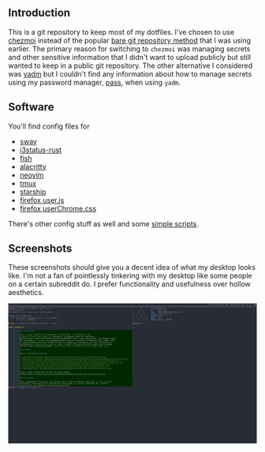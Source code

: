 ## Introduction

This is a git repository to keep most of my dotfiles. I've chosen to use
[chezmoi](https://www.chezmoi.io) instead of the popular [bare git repository
method](https://news.ycombinator.com/item?id=11070797) that I was using earlier. The primary reason
for switching to `chezmoi` was managing secrets and other sensitive information that I didn't want
to upload publicly but still wanted to keep in a public git repository. The other alternative I
considered was [yadm](https://yadm.io/) but I couldn't find any information about how to manage
secrets using my password manager, [pass](https://www.passwordstore.org/), when using `yadm`.

## Software

You'll find config files for

- [sway](https://github.com/ayushnix/dotfiles/blob/master/private_dot_config/sway/config)
- [i3status-rust](https://github.com/ayushnix/dotfiles/blob/master/private_dot_config/i3status-rust/config.toml)
- [fish](https://github.com/ayushnix/dotfiles/blob/master/private_dot_config/private_fish/config.fish)
- [alacritty](https://github.com/ayushnix/dotfiles/blob/master/private_dot_config/alacritty/alacritty.yml)
- [neovim](https://github.com/ayushnix/dotfiles/blob/master/private_dot_config/nvim/init.vim)
- [tmux](https://github.com/ayushnix/dotfiles/blob/master/private_dot_config/tmux/tmux.conf)
- [starship](https://github.com/ayushnix/dotfiles/blob/master/private_dot_config/starship.toml)
- [firefox user.js](https://github.com/ayushnix/dotfiles/blob/master/private_dot_config/firefox/master/user.js)
- [firefox userChrome.css](https://github.com/ayushnix/dotfiles/blob/master/private_dot_config/firefox/master/chrome/userChrome.css)

There's other config stuff as well and some [simple
scripts](https://github.com/ayushnix/dotfiles/tree/master/private_dot_local/private_bin).

## Screenshots

These screenshots should give you a decent idea of what my desktop looks like. I'm not a fan of
pointlessly tinkering with my desktop like some people on a certain subreddit do. I prefer
functionality and usefulness over hollow aesthetics.

![desktop screenshot terminal](https://raw.githubusercontent.com/ayushnix/dotfiles/master/desktop-screenshot.png)
